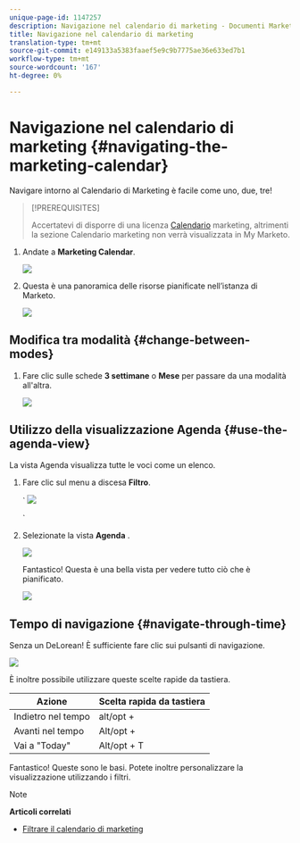 ```yaml
---
unique-page-id: 1147257
description: Navigazione nel calendario di marketing - Documenti Marketo - Documentazione prodotto
title: Navigazione nel calendario di marketing
translation-type: tm+mt
source-git-commit: e149133a5383faaef5e9c9b7775ae36e633ed7b1
workflow-type: tm+mt
source-wordcount: '167'
ht-degree: 0%

---
```



# Navigazione nel calendario di marketing {#navigating-the-marketing-calendar}

Navigare intorno al Calendario di Marketing è facile come uno, due, tre!

>[!PREREQUISITES]
>
>Accertatevi di disporre di una licenza [Calendario](issue-revoke-a-marketing-calendar-license.md) marketing, altrimenti la sezione Calendario marketing non verrà visualizzata in My Marketo.

1. Andate a **Marketing Calendar**.

   ![](assets/2017-05-10-15-30-47.png)

1. Questa è una panoramica delle risorse pianificate nell’istanza di Marketo.

   ![](assets/image2014-9-15-16-3a44-3a22.png)

## Modifica tra modalità {#change-between-modes}

1. Fare clic sulle schede **3 settimane** o **Mese** per passare da una modalità all&#39;altra.

   ![](assets/image2014-9-15-16-3a46-3a16.png)

## Utilizzo della visualizzazione Agenda {#use-the-agenda-view}

La vista Agenda visualizza tutte le voci come un elenco.

1. Fare clic sul menu a discesa **Filtro**.

   ` ![](assets/image2014-9-26-10-3a29-3a6.png)

   `

1. Selezionate la vista **Agenda** .

   ![](assets/image2014-9-26-10-3a29-3a36.png)

   Fantastico! Questa è una bella vista per vedere tutto ciò che è pianificato.

   ![](assets/image2014-9-26-10-3a30-3a9.png)

## Tempo di navigazione {#navigate-through-time}

Senza un DeLorean! È sufficiente fare clic sui pulsanti di navigazione.

![](assets/image2014-9-26-10-3a31-3a25.png)

È inoltre possibile utilizzare queste scelte rapide da tastiera.

| Azione | Scelta rapida da tastiera |
|---|---|
| Indietro nel tempo | alt/opt + |
| Avanti nel tempo | Alt/opt + |
| Vai a &quot;Today&quot; | Alt/opt + T |

Fantastico! Queste sono le basi. Potete inoltre personalizzare la visualizzazione utilizzando i filtri.

>[!NOTE]
>
>**Articoli correlati**
>
>* [Filtrare il calendario di marketing](../../../../product-docs/core-marketo-concepts/marketing-calendar/working-with-the-calendar/filtering-the-marketing-calendar.md)

